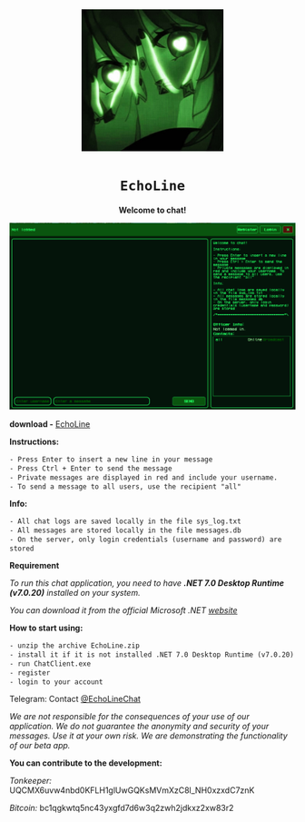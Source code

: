 <div align="center">
  <img src="logo.jpg" width="250"/>
  <h1><code>EchoLine</code></h1>
  
  **Welcome to chat!**
</div>

<div align="center">
  <img src="EchoLine.jpg"/>
</div>

**download -** [EchoLine](https://github.com/dhaubum/EchoLine/releases/tag/EchoLine_b1.0.0)

**Instructions:**
```
- Press Enter to insert a new line in your message
- Press Ctrl + Enter to send the message
- Private messages are displayed in red and include your username.
- To send a message to all users, use the recipient "all"
```
**Info:**
```
- All chat logs are saved locally in the file sys_log.txt
- All messages are stored locally in the file messages.db
- On the server, only login credentials (username and password) are stored
```
**Requirement**

*To run this chat application, you need to have **.NET 7.0 Desktop Runtime (v7.0.20)** installed on your system.*

*You can download it from the official Microsoft .NET [website](https://dotnet.microsoft.com/en-us/download/dotnet/7.0)*

**How to start using:**
```
- unzip the archive EchoLine.zip
- install it if it is not installed .NET 7.0 Desktop Runtime (v7.0.20)
- run ChatClient.exe
- register
- login to your account
```

Telegram: Contact [@EchoLineChat](https://t.me/EchoLineChat)

*We are not responsible for the consequences of your use of our application. 
We do not guarantee the anonymity and security of your messages.
Use it at your own risk.
We are demonstrating the functionality of our beta app.*


**You can contribute to the development:**

*Tonkeeper:* UQCMX6uvw4nbd0KFLH1glUwGQKsMVmXzC8l_NH0xzxdC7znK

*Bitcoin:* bc1qgkwtq5nc43yxgfd7d6w3q2zwh2jdkxz2xw83r2

